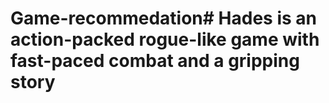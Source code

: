 # Game-recommedation# Hades is an action-packed rogue-like game with fast-paced combat and a gripping story
